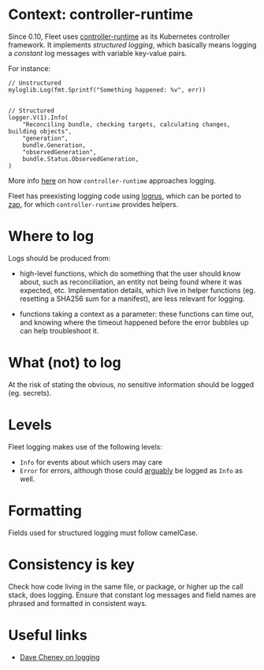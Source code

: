 # Context: controller-runtime

Since 0.10, Fleet uses [controller-runtime](https://github.com/kubernetes-sigs/controller-runtime) as its Kubernetes
controller framework. It implements _structured logging_, which basically means logging a _constant_ log messages with
variable key-value pairs.

For instance:
```
// Unstructured
myloglib.Log(fmt.Sprintf("Something happened: %v", err))


// Structured
logger.V(1).Info(
    "Reconciling bundle, checking targets, calculating changes, building objects",
    "generation",
    bundle.Generation,
    "observedGeneration",
    bundle.Status.ObservedGeneration,
)
```

More info [here](https://github.com/kubernetes-sigs/controller-runtime/blob/main/TMP-LOGGING.md) on how
`controller-runtime` approaches logging.

Fleet has preexisting logging code using [logrus](https://github.com/sirupsen/logrus), which can be ported to
[zap](https://pkg.go.dev/go.uber.org/zap), for which `controller-runtime` provides helpers.

# Where to log

Logs should be produced from:

* high-level functions, which do something that the user should know about, such as reconciliation, an entity not being
found where it was expected, etc. Implementation details, which live in helper functions (eg. resetting a SHA256 sum for
a manifest), are less relevant for logging.

* functions taking a context as a parameter: these functions can time out, and knowing where the timeout happened before
  the error bubbles up can help troubleshoot it.

# What (not) to log

At the risk of stating the obvious, no sensitive information should be logged (eg. secrets).

# Levels

Fleet logging makes use of the following levels:
* `Info` for events about which users may care
* `Error` for errors, although those could
[arguably](https://web.archive.org/web/20240521184322/https://dave.cheney.net/2015/11/05/lets-talk-about-logging) be
logged as `Info` as well.

# Formatting

Fields used for structured logging must follow camelCase.

# Consistency is key

Check how code living in the same file, or package, or higher up the call stack, does logging. Ensure that constant
log messages and field names are phrased and formatted in consistent ways.

# Useful links

* [Dave Cheney on
logging](https://web.archive.org/web/20240521184322/https://dave.cheney.net/2015/11/05/lets-talk-about-logging)
